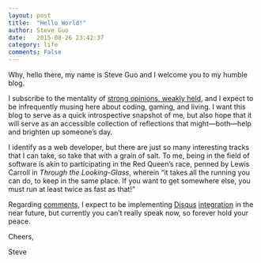 ```yaml
---
layout: post
title:  "Hello World!"
author: Steve Guo
date:   2015-08-26 23:42:37
category: life
comments: False
---
```


Why, hello there, my name is Steve Guo and I welcome you to my humble blog.

I subscribe to the mentality of [strong opinions, weakly held][strong-opinions], and I expect to be infrequently musing here about coding, gaming, and living. I want this blog to serve as a quick introspective snapshot of me, but also hope that it will serve as an accessible collection of reflections that might—both—help and brighten up someone’s day.

I identify as a web developer, but there are just so many interesting tracks that I can take, so take that with a grain of salt. To me, being in the field of software is akin to participating in the Red Queen’s race, penned by Lewis Carroll in *Through the Looking-Glass*, wherein “it takes all the running you can do, to keep in the same place. If you want to get somewhere else, you must run at least twice as fast as that!”

Regarding [comments][blog-comments], I expect to be implementing [Disqus][disqus] [integration][hereo] in the near future, but currently you can’t really speak now, so forever hold your peace.

Cheers,

Steve

[strong-opinions]: http://www.saffo.com/02008/07/26/strong-opinions-weakly-held/
[blog-comments]: http://blog.codinghorror.com/a-blog-without-comments-is-not-a-blog/
[disqus]: https://disqus.com/
[hereo]: http://joshualande.com/jekyll-github-pages-poole/
